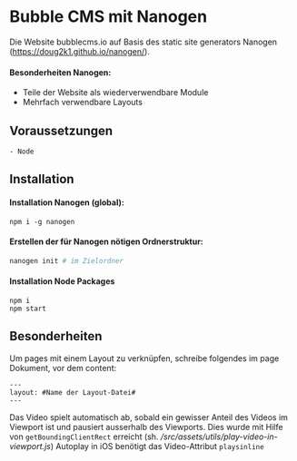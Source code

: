 # Bubble CMS mit Nanogen

Die Website bubblecms.io auf Basis des static site generators Nanogen (https://doug2k1.github.io/nanogen/).

#### Besonderheiten Nanogen:

- Teile der Website als wiederverwendbare Module
- Mehrfach verwendbare Layouts

## Voraussetzungen

```
- Node
```

## Installation

#### Installation Nanogen (global):

```
npm i -g nanogen
```

#### Erstellen der für Nanogen nötigen Ordnerstruktur:

```bash
nanogen init # im Zielordner
```

#### Installation Node Packages

```
npm i
npm start
```

## Besonderheiten

Um pages mit einem Layout zu verknüpfen, schreibe folgendes im page Dokument, vor dem content:

```
---
layout: #Name der Layout-Datei#
---
```

Das Video spielt automatisch ab, sobald ein gewisser Anteil des Videos im Viewport ist und pausiert ausserhalb des Viewports. Dies wurde mit Hilfe von `getBoundingClientRect` erreicht (sh. */src/assets/utils/play-video-in-viewport.js*)
Autoplay in iOS benötigt das Video-Attribut `playsinline`